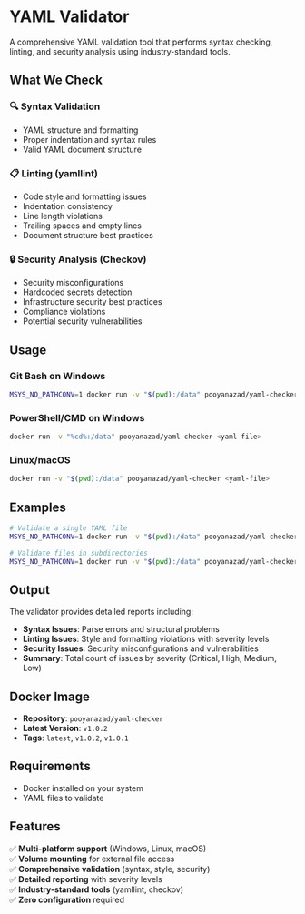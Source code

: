 # YAML Validator

A comprehensive YAML validation tool that performs syntax checking, linting, and security analysis using industry-standard tools.

## What We Check

### 🔍 **Syntax Validation**
- YAML structure and formatting
- Proper indentation and syntax rules
- Valid YAML document structure

### 📋 **Linting (yamllint)**
- Code style and formatting issues
- Indentation consistency
- Line length violations
- Trailing spaces and empty lines
- Document structure best practices

### 🔒 **Security Analysis (Checkov)**
- Security misconfigurations
- Hardcoded secrets detection
- Infrastructure security best practices
- Compliance violations
- Potential security vulnerabilities

## Usage

### Git Bash on Windows
```bash
MSYS_NO_PATHCONV=1 docker run -v "$(pwd):/data" pooyanazad/yaml-checker <yaml-file>
```

### PowerShell/CMD on Windows
```bash
docker run -v "%cd%:/data" pooyanazad/yaml-checker <yaml-file>
```

### Linux/macOS
```bash
docker run -v "$(pwd):/data" pooyanazad/yaml-checker <yaml-file>
```

## Examples

```bash
# Validate a single YAML file
MSYS_NO_PATHCONV=1 docker run -v "$(pwd):/data" pooyanazad/yaml-checker config.yaml

# Validate files in subdirectories
MSYS_NO_PATHCONV=1 docker run -v "$(pwd):/data" pooyanazad/yaml-checker tests/test.yaml
```

## Output

The validator provides detailed reports including:
- **Syntax Issues**: Parse errors and structural problems
- **Linting Issues**: Style and formatting violations with severity levels
- **Security Issues**: Security misconfigurations and vulnerabilities
- **Summary**: Total count of issues by severity (Critical, High, Medium, Low)

## Docker Image

- **Repository**: `pooyanazad/yaml-checker`
- **Latest Version**: `v1.0.2`
- **Tags**: `latest`, `v1.0.2`, `v1.0.1`

## Requirements

- Docker installed on your system
- YAML files to validate

## Features

✅ **Multi-platform support** (Windows, Linux, macOS)  
✅ **Volume mounting** for external file access  
✅ **Comprehensive validation** (syntax, style, security)  
✅ **Detailed reporting** with severity levels  
✅ **Industry-standard tools** (yamllint, checkov)  
✅ **Zero configuration** required